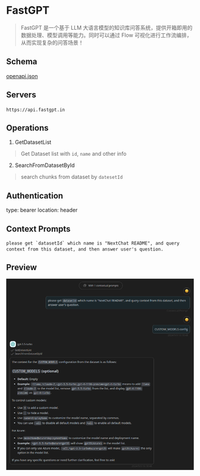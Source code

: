 # FastGPT

> FastGPT 是一个基于 LLM 大语言模型的知识库问答系统，提供开箱即用的数据处理、模型调用等能力。同时可以通过 Flow 可视化进行工作流编排，从而实现复杂的问答场景！

## Schema
[openapi.json](./openapi.json)

## Servers

`https://api.fastgpt.in`

## Operations

1. GetDatasetList
> Get Dataset list with `id`, `name` and other info

2. SearchFromDatasetById
> search chunks from dataset by `datesetId`

## Authentication

type: bearer
location: header

## Context Prompts
```
please get `datasetId` which name is "NextChat README", and query context from this dataset, and then answer user's question.
```

## Preview

![Preview](./preview.png)


